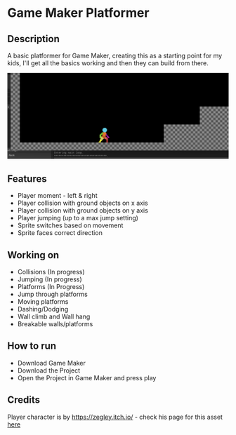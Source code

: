 # Game Maker Platformer

## Description

A basic platformer for Game Maker, creating this as a starting point for my kids, I'll get all the basics working and then 
they can build from there.

![Screenshot of Progress](screenshot.png "Basic Screenshot")

## Features

- Player moment - left & right
- Player collision with ground objects on x axis
- Player collision with ground objects on y axis
- Player jumping (up to a max jump setting)
- Sprite switches based on movement
- Sprite faces correct direction

## Working on

- Collisions (In progress)
- Jumping (In progress)
- Platforms (In Progress)
- Jump through platforms
- Moving platforms
- Dashing/Dodging
- Wall climb and Wall hang
- Breakable walls/platforms

## How to run

- Download Game Maker
- Download the Project
- Open the Project in Game Maker and press play

## Credits

Player character is by https://zegley.itch.io/ - check his page for this asset [here](https://zegley.itch.io/2d-platformermetroidvania-asset-pack)
